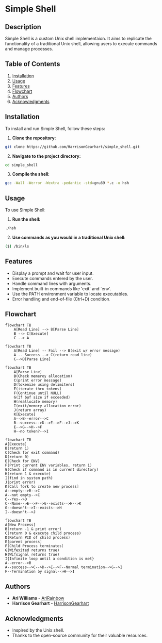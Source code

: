 # Simple Shell

## Description
Simple Shell is a custom Unix shell implementaion. It aims to replicate the functionality of a traditional Unix shell, allowing users to execute commands and manage processes.

## Table of Contents
1. [Installation](#installation)
2. [Usage](#usage)
3. [Features](#features)
4. [Flowchart](#flowchart)
5. [Authors](#authors)
6. [Acknowledgments](#acknowledgments)

## Installation
To install and run Simple Shell, follow these steps:

1. **Clone the repository:**
```sh
git clone https://github.com/HarrisonGearhart/simple_shell.git
```
2. **Navigate to the project directory:**
```sh
cd simple_shell
```
3. **Compile the shell:**
```sh
gcc -Wall -Werror -Wextra -pedantic -std=gnu89 *.c -o hsh
```

## Usage
To use Simple Shell:

1. **Run the shell:**
```sh
./hsh
```
2. **Use commands as you would in a traditional Unix shell:**
```sh
($) /bin/ls
```

## Features
- Display a prompt and wait for user input.<br>
- Execute commands entered by the user.<br>
- Handle command lines with arguments.<br>
- Implement built-in commands like 'exit' and 'env'.<br>
- Use the PATH environment variable to locate executables.<br>
- Error handling and end-of-file (Ctrl+D) condition.

## Flowchart
```mermaid
flowchart TB
    A[Read Line] --> B[Parse Line]
    B --> C[Execute]
    C --> A
```
```mermaid
flowchart TB
	A[Read Line] -- Fail --> B(exit w/ error message)
	A -- Success --> C(return read line)
	C-->D[Parse Line]
```
```mermaid
flowchart TB
    A[Parse Line]
    B(Check memeroy allocation)
    C(print error message)
    D(tokenize using delimiters)
    E(iterate thru tokens)
    F(Continue until NULL)
    G(If buf size if exceeded)
    H(reallocate memory)
    I(exit/memory allocation error)
    J(return array)
    K[Execute]
    A-->B--error-->C
    B--success-->D-->E-->F-->J-->K
    E-->G-->H-->F
    H--no token?-->I
```
```mermaid
flowchart TB
A[Execute]
B(return 1)
C(Check for exit command)
D(return 0)
E(Check for ENV)
F(Print current ENV variables, return 1)
G(Check if command is in current directory)
H(return 1 & execute)
I(find in system path)
J(print error)
K[Call fork to create new process]
A--empty-->B-->C
A--not empty-->C
C--Yes-->D
C--None-->E-->F-->G--exists-->H-->K
G--doesn't-->I--exists-->H
I--doesn't-->J
```
```mermaid
flowchart TB
A[New Process]
B(return -1 & print error)
C(return 0 & execute child process)
D(Return PID of child process)
E[parent process]
F(Child Process terminates)
G(Wifexited returns true)
H(Wifsignal returns true)
I{Infinite loop until a condition is met}
A--error-->B
A--success-->C-->D-->E-->F--Normal termination-->G-->I
F--Termination by signal-->H-->I
```

## Authors
- **Ari Williams** - [AriRainbow](https://github.com/AriRainbow)<br>
- **Harrison Gearhart** - [HarrisonGearhart](https://github.com/HarrisonGearhart)

## Acknowledgments
- Inspired by the Unix shell.<br>
- Thanks to the open-source community for their valuable resources.
